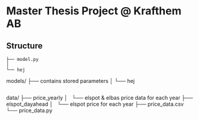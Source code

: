 # Master Thesis Project @ Krafthem AB

<!--
Project Report: [Link to overleaf](https://www.overleaf.com/2839924692cpzssjdybsby)

Repo from paper: [Link to repo](https://github.com/nikhilmaram/Show_and_Tell.git)
-->

## Structure

```
├── model.py
│
└── hej

```
models/
├── contains stored parameters
│
└── hej

```

```
data/
├── price_yearly
│   └── elspot & elbas price data for each year
├── elspot_dayahead
│   └── elspot price for each year
├── price_data.csv
└── price_data.py

```